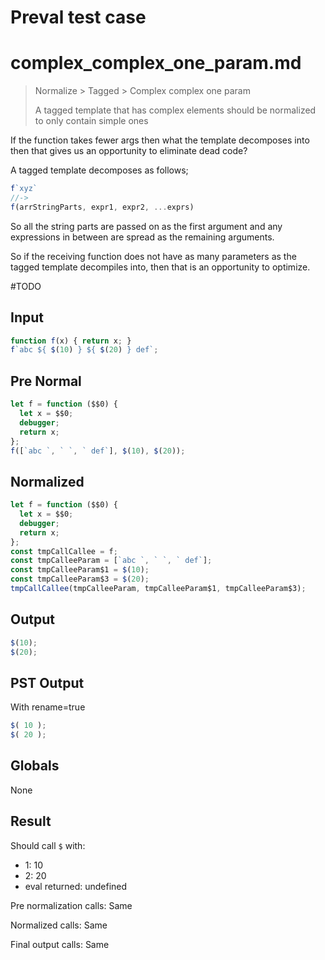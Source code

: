 # Preval test case

# complex_complex_one_param.md

> Normalize > Tagged > Complex complex one param
>
> A tagged template that has complex elements should be normalized to only contain simple ones

If the function takes fewer args then what the template decomposes into then that gives us an opportunity to eliminate dead code?

A tagged template decomposes as follows;

```js
f`xyz`
//->
f(arrStringParts, expr1, expr2, ...exprs)
``` 

So all the string parts are passed on as the first argument and any expressions in between are spread as the remaining arguments.

So if the receiving function does not have as many parameters as the tagged template decompiles into, then that is an opportunity to optimize.

#TODO

## Input

`````js filename=intro
function f(x) { return x; }
f`abc ${ $(10) } ${ $(20) } def`;
`````

## Pre Normal


`````js filename=intro
let f = function ($$0) {
  let x = $$0;
  debugger;
  return x;
};
f([`abc `, ` `, ` def`], $(10), $(20));
`````

## Normalized


`````js filename=intro
let f = function ($$0) {
  let x = $$0;
  debugger;
  return x;
};
const tmpCallCallee = f;
const tmpCalleeParam = [`abc `, ` `, ` def`];
const tmpCalleeParam$1 = $(10);
const tmpCalleeParam$3 = $(20);
tmpCallCallee(tmpCalleeParam, tmpCalleeParam$1, tmpCalleeParam$3);
`````

## Output


`````js filename=intro
$(10);
$(20);
`````

## PST Output

With rename=true

`````js filename=intro
$( 10 );
$( 20 );
`````

## Globals

None

## Result

Should call `$` with:
 - 1: 10
 - 2: 20
 - eval returned: undefined

Pre normalization calls: Same

Normalized calls: Same

Final output calls: Same
